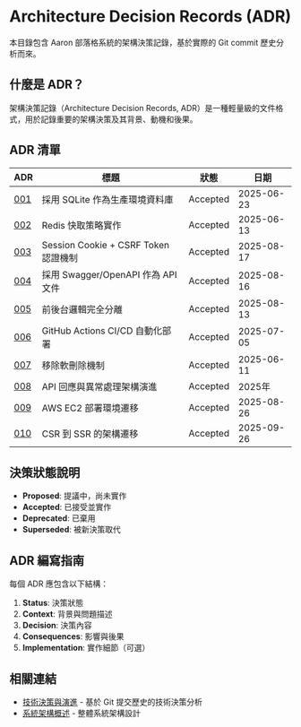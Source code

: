 # Architecture Decision Records (ADR)

本目錄包含 Aaron 部落格系統的架構決策記錄，基於實際的 Git commit 歷史分析而來。

## 什麼是 ADR？

架構決策記錄（Architecture Decision Records, ADR）是一種輕量級的文件格式，用於記錄重要的架構決策及其背景、動機和後果。

## ADR 清單

| ADR | 標題 | 狀態 | 日期 |
|-----|------|------|------|
| [001](001-sqlite-production-database.md) | 採用 SQLite 作為生產環境資料庫 | Accepted | 2025-06-23 |
| [002](002-redis-caching-strategy.md) | Redis 快取策略實作 | Accepted | 2025-06-13 |
| [003](003-session-csrf-authentication.md) | Session Cookie + CSRF Token 認證機制 | Accepted | 2025-08-17 |
| [004](004-swagger-api-documentation.md) | 採用 Swagger/OpenAPI 作為 API 文件 | Accepted | 2025-08-16 |
| [005](005-frontend-backend-separation.md) | 前後台邏輯完全分離 | Accepted | 2025-08-13 |
| [006](006-github-actions-cicd.md) | GitHub Actions CI/CD 自動化部署 | Accepted | 2025-07-05 |
| [007](007-remove-soft-delete.md) | 移除軟刪除機制 | Accepted | 2025-06-11 |
| [008](008-api-response-architecture.md) | API 回應與異常處理架構演進 | Accepted | 2025年 |
| [009](009-aws-ec2-deployment-migration.md) | AWS EC2 部署環境遷移 | Accepted | 2025-08-26 |
| [010](010-csr-to-ssr-migration.md) | CSR 到 SSR 的架構遷移 | Accepted | 2025-09-26 |

## 決策狀態說明

- **Proposed**: 提議中，尚未實作
- **Accepted**: 已接受並實作
- **Deprecated**: 已棄用
- **Superseded**: 被新決策取代

## ADR 編寫指南

每個 ADR 應包含以下結構：

1. **Status**: 決策狀態
2. **Context**: 背景與問題描述
3. **Decision**: 決策內容
4. **Consequences**: 影響與後果
5. **Implementation**: 實作細節（可選）

## 相關連結

- [技術決策與演進](../technical-insights.md) - 基於 Git 提交歷史的技術決策分析
- [系統架構概述](../architecture/system-overview.md) - 整體系統架構設計